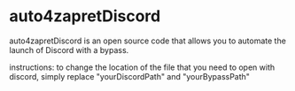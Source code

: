 # auto4zapretDiscord
auto4zapretDiscord is an open source code that allows you to automate the launch of Discord with a bypass.

instructions:
to change the location of the file that you need to open with discord, simply replace "yourDiscordPath" and "yourBypassPath"
